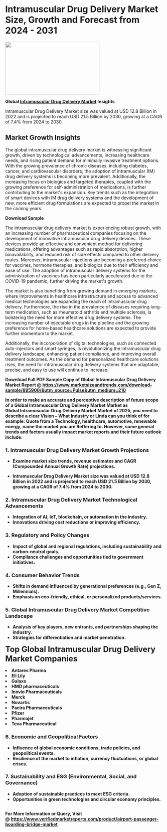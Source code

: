 <H1>Intramuscular Drug Delivery Market Size, Growth and Forecast from 2024 - 2031</H1><img class="aligncenter size-medium wp-image-584254" src="https://thirdeyenews.in/wp-content/uploads/2024/09/Global-Market-Research-300x168.jpeg" alt="" width="300" height="168" /><p><strong>Global&nbsp;<a href="https://www.marketsizeandtrends.com/download-sample/895900/&amp;utm_source=Pulse&amp;utm_medium=210">Intramuscular Drug Delivery Market</a> Insights</strong></p><p>Intramuscular Drug Delivery Market size was valued at USD 12.8 Billion in 2022 and is projected to reach USD 21.5 Billion by 2030, growing at a CAGR of 7.4% from 2024 to 2030.</p><p><h2>Market Growth Insights</h2> <p>The global intramuscular drug delivery market is witnessing significant growth, driven by technological advancements, increasing healthcare needs, and rising patient demand for minimally invasive treatment options. With the growing prevalence of chronic diseases, including diabetes, cancer, and cardiovascular disorders, the adoption of intramuscular (IM) drug delivery systems is becoming more prevalent. Additionally, the increasing focus on biologics and targeted therapies, coupled with the growing preference for self-administration of medications, is further contributing to the market's expansion. Key trends such as the integration of smart devices with IM drug delivery systems and the development of new, more efficient drug formulations are expected to propel the market in the coming years.</p> <p><strong>Download Sample</strong></p> <p>The intramuscular drug delivery market is experiencing robust growth, with an increasing number of pharmaceutical companies focusing on the development of innovative intramuscular drug delivery devices. These devices provide an effective and convenient method for delivering medications, offering advantages such as rapid absorption, higher bioavailability, and reduced risk of side effects compared to other delivery routes. Moreover, intramuscular injections are becoming a preferred choice for vaccines, hormone therapies, and biologics due to their efficiency and ease of use. The adoption of intramuscular delivery systems for the administration of vaccines has been particularly accelerated due to the COVID-19 pandemic, further driving the market's growth.</p> <p>The market is also benefiting from growing demand in emerging markets, where improvements in healthcare infrastructure and access to advanced medical technologies are expanding the reach of intramuscular drug delivery. Furthermore, the rise in the prevalence of diseases requiring long-term medication, such as rheumatoid arthritis and multiple sclerosis, is bolstering the need for more effective drug delivery systems. The increasing number of injectable drugs in the pipeline and the growing preference for home-based healthcare solutions are expected to provide further momentum to the market.</p> <p>Additionally, the incorporation of digital technologies, such as connected auto-injectors and smart syringes, is revolutionizing the intramuscular drug delivery landscape, enhancing patient compliance, and improving overall treatment outcomes. As the demand for personalized healthcare solutions rises, the need for intramuscular drug delivery systems that are adaptable, precise, and easy to use will continue to increase.</p> <p><strong></p><p><span class=""><strong>Download Full PDF Sample Copy of Global Intramuscular Drug Delivery Market Report</strong> @ <a href="https://www.marketsizeandtrends.com/download-sample/895900/&amp;utm_source=Pulse&amp;utm_medium=210" target="_blank">https://www.marketsizeandtrends.com/download-sample/895900/&amp;utm_source=Pulse&amp;utm_medium=210</a></span></p><p>In order to make an accurate and perceptive description of future scope of a Global&nbsp;Intramuscular Drug Delivery Market Market as Global&nbsp;Intramuscular Drug Delivery Market Market of 2025, you need to describe a clear Vision &ndash; What Industry or Linda can you think of for example: Quote from a Technology, healthcare, automotive, renewable energy, name the market you are Reffering to. However, some general trends and factors usually impact market reports and their future outlook include:</p><h3>1.&nbsp;<strong>Intramuscular Drug Delivery Market Growth Projections</strong></h3><ul><li>Examine market size trends, revenue estimates and CAGR (Compounded Annual Growth Rate) projections.</li><li><p>Intramuscular Drug Delivery Market size was valued at USD 12.8 Billion in 2022 and is projected to reach USD 21.5 Billion by 2030, growing at a CAGR of 7.4% from 2024 to 2030.</p></li></ul><h3>2.&nbsp;<strong>Intramuscular Drug Delivery Market Technological Advancements</strong></h3><ul><li>Integration of AI, IoT, blockchain, or automation in the industry.</li><li>Innovations driving cost reductions or improving efficiency.</li></ul><h3>3.&nbsp;<strong>Regulatory and Policy Changes</strong></h3><ul><li>Impact of global and regional regulations, including sustainability and carbon-neutral goals.</li><li>Compliance challenges and opportunities tied to government initiatives.</li></ul><h3>4.&nbsp;<strong>Consumer Behavior Trends</strong></h3><ul><li>Shifts in demand influenced by generational preferences (e.g., Gen Z, Millennials).</li><li>Emphasis on eco-friendly, ethical, or personalized products/services.</li></ul><h3>5.&nbsp;<strong>Global Intramuscular Drug Delivery Market Competitive Landscape</strong></h3><ul><li>Analysis of key players, new entrants, and partnerships shaping the industry.</li><li>Strategies for differentiation and market penetration.</li></ul><p data-pm-slice="1 1 []"><span style="color: inherit; font-family: inherit; font-size: 25px;">Top Global Intramuscular Drug Delivery Market Companies</span></p><div class="" data-test-id=""><p><li>Antares Pharma</li><li> Eli Lily</li><li> Galaxo</li><li> HMD pharmaceuticals</li><li> Inovio Pharmaceuticals</li><li> Merck</li><li> Novartis</li><li> Pacira Pharmaceuticals</li><li> Pfizer</li><li> Pharmajet</li><li> Teva Pharmaceutical</li></p></div><h3>6.&nbsp;<strong>Economic and Geopolitical Factors</strong></h3><ul><li>Influence of global economic conditions, trade policies, and geopolitical events.</li><li>Resilience of the market to inflation, currency fluctuations, or global crises.</li></ul><h3>7.&nbsp;<strong>Sustainability and ESG (Environmental, Social, and Governance)</strong></h3><ul><li>Adoption of sustainable practices to meet ESG criteria.</li><li>Opportunities in green technologies and circular economy principles.</li></ul><h2><strong style="font-size: 14px;">For More Information or Query, Visit @&nbsp;</strong><a style="background-color: #ffffff; font-size: 14px;" href="https://www.marketsizeandtrends.com/report/intramuscular-drug-delivery-market-/" target="_blank">https://www.verifiedmarketreports.com/product/airport-passenger-boarding-bridge-market</a></h2>
